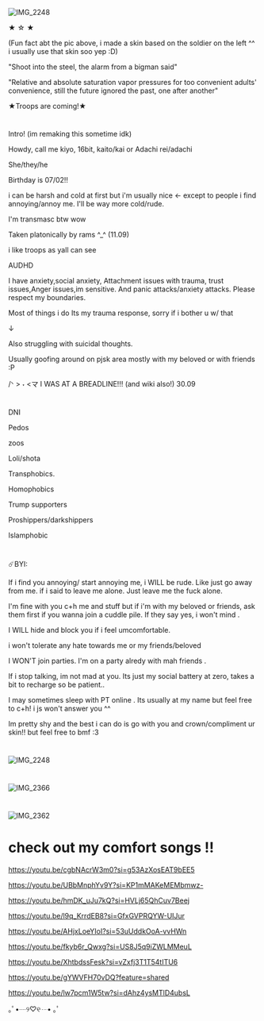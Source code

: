 ![IMG_2248](https://github.com/user-attachments/assets/6949ff89-3041-44b2-a1c7-ea2032bebef3)


★ ☆ ★

(Fun fact abt the pic above, i made a skin based on the soldier on the left ^^ i usually use that skin soo yep :D)


"Shoot into the steel, the alarm from a bigman said"

"Relative and absolute saturation vapor pressures for too convenient adults' convenience, still the future ignored the past, one after another"

★Troops are coming!★

# 

Intro! (im remaking this sometime idk)

Howdy, call me kiyo, 16bit, kaito/kai or Adachi rei/adachi 

She/they/he

Birthday is 07/02!!

i can be harsh and cold at first but i'm usually nice <- except to people i find annoying/annoy me. I'll be way more cold/rude. 

I'm transmasc btw wow

Taken platonically by rams ^_^ (11.09)

i like troops as yall can see

AUDHD

I have anxiety,social anxiety, Attachment issues with trauma, trust issues,Anger issues,im sensitive. And panic attacks/anxiety attacks.  Please respect my boundaries.

Most of things i do  Its my trauma response, sorry if i bother u w/ that


↓


Also struggling with suicidal thoughts.

Usually goofing around on pjsk area mostly with my beloved or with friends :P

/ᐠ > ˕ <マ I WAS AT A BREADLINE!!! (and wiki also!) 30.09

# 
DNI


Pedos

zoos

Loli/shota

Transphobics.

Homophobics

Trump supporters

Proshippers/darkshippers

Islamphobic


# 
☄️BYI:

If i find you annoying/ start annoying me, i WILL be rude. Like just go away from me. if i said to leave me alone. Just leave me the fuck alone.


I'm fine with you c+h me and stuff but if i'm with my beloved or friends, ask them first if you wanna join a cuddle pile. If they say yes, i won't mind .

I WILL hide and block you if i feel umcomfortable.

i won't tolerate any hate towards me or my friends/beloved

I WON'T join parties. I'm on a party alredy with mah friends .

If i stop talking, im not mad at you. Its just my social battery at zero, takes a bit to recharge so be patient..


I may sometimes sleep with PT online . Its usually at my name but feel free to c+h! i js won't answer you ^^


Im pretty shy and the best i can do is go with you and crown/compliment ur skin!! but feel free to bmf :3



# 

![IMG_2248](https://github.com/user-attachments/assets/8c546d77-4bc6-448a-945d-26877d44f818)



 #
 
![IMG_2366](https://github.com/user-attachments/assets/1247a444-3de2-472b-a0df-9d713ce9e444)





# 



![IMG_2362](https://github.com/user-attachments/assets/752238a7-e7a4-4d70-896a-9576cda2e122)




# check out my comfort songs !!


https://youtu.be/cgbNAcrW3m0?si=g53AzXosEAT9bEE5


https://youtu.be/UBbMnphYv9Y?si=KP1mMAKeMEMbmwz-


https://youtu.be/hmDK_uJu7kQ?si=HVLj65QhCuv7Beej


https://youtu.be/l9q_KrrdEB8?si=GfxGVPRQYW-UIJur


https://youtu.be/AHjxLoeYIoI?si=53uUddkOoA-vvHWn


https://youtu.be/fkyb6r_Qwxg?si=US8J5q9iZWLMMeuL


https://youtu.be/XhtbdssFesk?si=vZxfj3T1T54tITU6

https://youtu.be/gYWVFH70vDQ?feature=shared

https://youtu.be/lw7pcm1W5tw?si=dAhz4ysMTlD4ubsL

｡ﾟ•┈୨♡୧┈• ｡ﾟ
